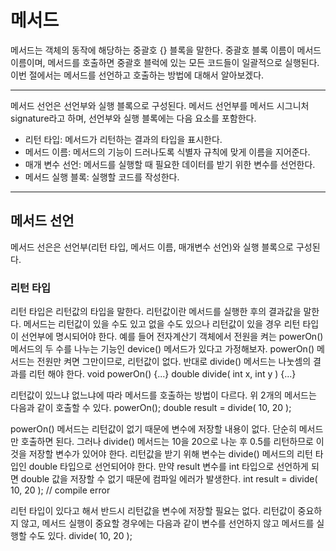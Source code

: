 # 메서드

메서드는 객체의 동작에 해당하는 중괄호 {} 블록을 말한다. 중괄호 블록 이름이 메서드 이름이며, 메서드를 호출하면
중괄호 블럭에 있는 모든 코드들이 일괄적으로 실행된다. 이번 절에서는 메서드를 선언하고 호출하는 방법에 대해서 알아보겠다.

---
메서드 선언은 선언부와 실행 블록으로 구성된다. 메서드 선언부를 메서드 시그니처 signature라고 하며, 선언부와 실행 블록에는 다음 요소를 포함한다.
* 리턴 타입: 메서드가 리턴하는 결과의 타입을 표시한다.
* 메서드 이름: 메서드의 기능이 드러나도록 식별자 규칙에 맞게 이름을 지어준다.
* 매개 변수 선언: 메서드를 실행할 때 필요한 데이터를 받기 위한 변수를 선언한다.
* 메서드 실행 블록: 실행할 코드를 작성한다.

---
## 메서드 선언

메서드 선은은 선언부(리턴 타입, 메서드 이름, 매개변수 선언)와 실행 블록으로 구성된다.

### 리턴 타입

리턴 타입은 리턴값의 타입을 말한다. 리턴값이란 메서드를 실행한 후의 결과값을 말한다. 메서드는 리턴값이 있을 수도 있고 없을 수도 있으나 
리턴값이 있을 경우 리턴 타입이 선언부에 명시되어야 한다. 예를 들어 전자계산기 객체에서 전원을 켜는 powerOn() 메서드의 두 수를 나누는 기능인 
device() 메서드가 있다고 가정해보자. powerOn() 메서드는 전원만 켜면 그만이므로, 리턴값이 없다. 반대로 divide() 메서드는 나눗셈의 결과를 리턴
해야 한다.
void powerOn() {...}
double divide( int x, int y ) {...}

리턴값이 있느냐 없느냐에 따라 메서드를 호출하는 방법이 다르다. 위 2개의 메서드는 다음과 같이 호출할 수 있다.
powerOn();
double result = divide( 10, 20 );

powerOn() 메서드는 리턴값이 없기 때문에 변수에 저장할 내용이 없다. 단순히 메서드만 호출하면 된다. 그러나 divide() 메서드는 10을 20으로 나눈 후
0.5를 리턴하므로 이것을 저장할 변수가 있어야 한다. 리턴값을 받기 위해 변수는 divide() 메서드의 리턴 타입인 double 타입으로 선언되어야 한다.
만약 result 변수를 int 타입으로 선언하게 되면 double 값을 저장할 수 없기 때문에 컴파일 에러가 발생한다.
int result = divide( 10, 20 );  // compile error

리턴 타입이 있다고 해서 반드시 리턴값을 변수에 저장할 필요는 없다. 리턴값이 중요하지 않고, 메서드 실행이 중요할 경우에는 다음과 같이
변수를 선언하지 않고 메서드를 실행할 수도 있다.
divide( 10, 20 );